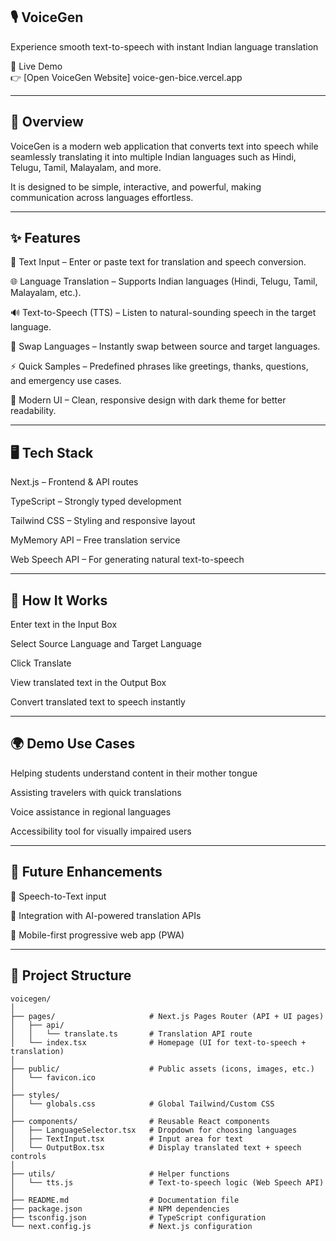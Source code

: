 🎙️ VoiceGen
------------------------------------------------------------------------------------------------------------------------------------------------------------------------------------------------------------------------------
Experience smooth text-to-speech with instant Indian language translation

🔗 Live Demo  
👉 [Open VoiceGen Website] voice-gen-bice.vercel.app

______________________________________________________________________________________________________________________________________________________________________________________________________________________________
🚀 Overview
------------------------------------------------------------------------------------------------------------------------------------------------------------------------------------------------------------------------------
VoiceGen is a modern web application that converts text into speech while seamlessly translating it into multiple Indian languages such as Hindi, Telugu, Tamil, Malayalam, and more.

It is designed to be simple, interactive, and powerful, making communication across languages effortless.
______________________________________________________________________________________________________________________________________________________________________________________________________________________________
✨ Features
------------------------------------------------------------------------------------------------------------------------------------------------------------------------------------------------------------------------------
📝 Text Input – Enter or paste text for translation and speech conversion.

🌐 Language Translation – Supports Indian languages (Hindi, Telugu, Tamil, Malayalam, etc.).

🔊 Text-to-Speech (TTS) – Listen to natural-sounding speech in the target language.

🔄 Swap Languages – Instantly swap between source and target languages.

⚡ Quick Samples – Predefined phrases like greetings, thanks, questions, and emergency use cases.

🎨 Modern UI – Clean, responsive design with dark theme for better readability.
______________________________________________________________________________________________________________________________________________________________________________________________________________________________
🖥️ Tech Stack
------------------------------------------------------------------------------------------------------------------------------------------------------------------------------------------------------------------------------
Next.js – Frontend & API routes

TypeScript – Strongly typed development

Tailwind CSS – Styling and responsive layout

MyMemory API – Free translation service

Web Speech API – For generating natural text-to-speech
_____________________________________________________________________________________________________________________________________________________________________________________________________________________________
🎯 How It Works
------------------------------------------------------------------------------------------------------------------------------------------------------------------------------------------------------------------------------
Enter text in the Input Box

Select Source Language and Target Language

Click Translate

View translated text in the Output Box

Convert translated text to speech instantly
______________________________________________________________________________________________________________________________________________________________________________________________________________________________
🌍 Demo Use Cases
------------------------------------------------------------------------------------------------------------------------------------------------------------------------------------------------------------------------------
Helping students understand content in their mother tongue

Assisting travelers with quick translations

Voice assistance in regional languages

Accessibility tool for visually impaired users
______________________________________________________________________________________________________________________________________________________________________________________________________________________________
📌 Future Enhancements
------------------------------------------------------------------------------------------------------------------------------------------------------------------------------------------------------------------------------
🎤 Speech-to-Text input

🔗 Integration with AI-powered translation APIs

📱 Mobile-first progressive web app (PWA)
______________________________________________________________________________________________________________________________________________________________________________________________________________________________
📂 Project Structure
------------------------------------------------------------------------------------------------------------------------------------------------------------------------------------------------------------------------------

```plaintext
voicegen/
│
├── pages/                     # Next.js Pages Router (API + UI pages)
│   ├── api/
│   │   └── translate.ts       # Translation API route
│   └── index.tsx              # Homepage (UI for text-to-speech + translation)
│
├── public/                    # Public assets (icons, images, etc.)
│   └── favicon.ico
│
├── styles/
│   └── globals.css            # Global Tailwind/Custom CSS
│
├── components/                # Reusable React components
│   ├── LanguageSelector.tsx   # Dropdown for choosing languages
│   ├── TextInput.tsx          # Input area for text
│   └── OutputBox.tsx          # Display translated text + speech controls
│
├── utils/                     # Helper functions
│   └── tts.js                 # Text-to-speech logic (Web Speech API)
│
├── README.md                  # Documentation file
├── package.json               # NPM dependencies
├── tsconfig.json              # TypeScript configuration
└── next.config.js             # Next.js configuration


